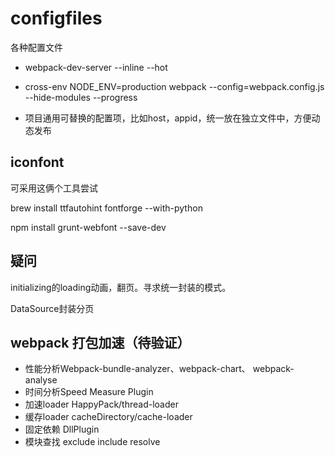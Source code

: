 # configfiles
各种配置文件


* webpack-dev-server --inline --hot
* cross-env NODE_ENV=production webpack --config=webpack.config.js --hide-modules --progress

* 项目通用可替换的配置项，比如host，appid，统一放在独立文件中，方便动态发布

## iconfont
可采用这俩个工具尝试

brew install ttfautohint fontforge --with-python

npm install grunt-webfont --save-dev


## 疑问
initializing的loading动画，翻页。寻求统一封装的模式。

DataSource封装分页

## webpack 打包加速（待验证）
* 性能分析Webpack-bundle-analyzer、webpack-chart、 webpack-analyse
* 时间分析Speed Measure Plugin
* 加速loader HappyPack/thread-loader
* 缓存loader cacheDirectory/cache-loader
* 固定依赖 DllPlugin
* 模块查找 exclude include resolve

